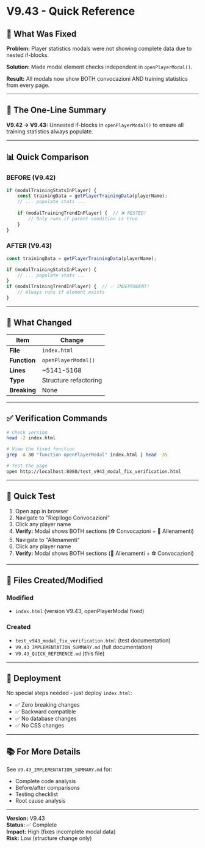 # V9.43 - Quick Reference

## 🎯 What Was Fixed

**Problem:** Player statistics modals were not showing complete data due to nested if-blocks.

**Solution:** Made modal element checks independent in `openPlayerModal()`.

**Result:** All modals now show BOTH convocazioni AND training statistics from every page.

---

## 🔧 The One-Line Summary

**V9.42 → V9.43:** Unnested if-blocks in `openPlayerModal()` to ensure all training statistics always populate.

---

## 📊 Quick Comparison

### BEFORE (V9.42)
```javascript
if (modalTrainingStatsInPlayer) {
    const trainingData = getPlayerTrainingData(playerName);
    // ... populate stats ...
    
    if (modalTrainingTrendInPlayer) {  // ❌ NESTED!
        // Only runs if parent condition is true
    }
}
```

### AFTER (V9.43)
```javascript
const trainingData = getPlayerTrainingData(playerName);

if (modalTrainingStatsInPlayer) {
    // ... populate stats ...
}
if (modalTrainingTrendInPlayer) {  // ✅ INDEPENDENT!
    // Always runs if element exists
}
```

---

## 🎯 What Changed

| Item | Change |
|------|--------|
| **File** | `index.html` |
| **Function** | `openPlayerModal()` |
| **Lines** | ~5141-5168 |
| **Type** | Structure refactoring |
| **Breaking** | None |

---

## ✅ Verification Commands

```bash
# Check version
head -2 index.html

# View the fixed function
grep -A 30 "function openPlayerModal" index.html | head -35

# Test the page
open http://localhost:8080/test_v943_modal_fix_verification.html
```

---

## 🧪 Quick Test

1. Open app in browser
2. Navigate to "Riepilogo Convocazioni"
3. Click any player name
4. **Verify:** Modal shows BOTH sections (⚽ Convocazioni + 🏃 Allenamenti)
5. Navigate to "Allenamenti"
6. Click any player name
7. **Verify:** Modal shows BOTH sections (🏃 Allenamenti + ⚽ Convocazioni)

---

## 📝 Files Created/Modified

### Modified
- `index.html` (version V9.43, openPlayerModal fixed)

### Created
- `test_v943_modal_fix_verification.html` (test documentation)
- `V9.43_IMPLEMENTATION_SUMMARY.md` (full documentation)
- `V9.43_QUICK_REFERENCE.md` (this file)

---

## 🚀 Deployment

No special steps needed - just deploy `index.html`:
- ✅ Zero breaking changes
- ✅ Backward compatible
- ✅ No database changes
- ✅ No CSS changes

---

## 📚 For More Details

See `V9.43_IMPLEMENTATION_SUMMARY.md` for:
- Complete code analysis
- Before/after comparisons
- Testing checklist
- Root cause analysis

---

**Version:** V9.43  
**Status:** ✅ Complete  
**Impact:** High (fixes incomplete modal data)  
**Risk:** Low (structure change only)
